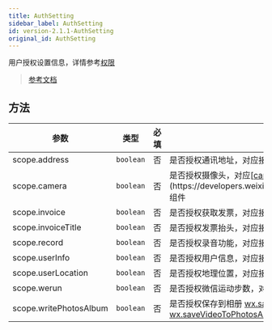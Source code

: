 ```yaml
---
title: AuthSetting
sidebar_label: AuthSetting
id: version-2.1.1-AuthSetting
original_id: AuthSetting
---
```


用户授权设置信息，详情参考[权限](https://developers.weixin.qq.com/miniprogram/dev/framework/open-ability/authorize.html)

> [参考文档](https://developers.weixin.qq.com/miniprogram/dev/framework/open-ability/authorize.html)

## 方法

<table>
  <thead>
    <tr>
      <th>参数</th>
      <th>类型</th>
      <th style="text-align:center">必填</th>
      <th>说明</th>
    </tr>
  </thead>
  <tbody>
    <tr>
      <td>scope.address</td>
      <td><code>boolean</code></td>
      <td style="text-align:center">否</td>
      <td>是否授权通讯地址，对应接口 <a href="https://developers.weixin.qq.com/miniprogram/dev/api/open-api/address/wx.chooseAddress.html">wx.chooseAddress</a></td>
    </tr>
    <tr>
      <td>scope.camera</td>
      <td><code>boolean</code></td>
      <td style="text-align:center">否</td>
      <td>是否授权摄像头，对应[<a href="https://developers.weixin.qq.com/miniprogram/dev/component/camera.html">camera</a>](https://developers.weixin.qq.com/miniprogram/dev/component/camera.html) 组件</td>
    </tr>
    <tr>
      <td>scope.invoice</td>
      <td><code>boolean</code></td>
      <td style="text-align:center">否</td>
      <td>是否授权获取发票，对应接口 <a href="https://developers.weixin.qq.com/miniprogram/dev/api/open-api/invoice/wx.chooseInvoice.html">wx.chooseInvoice</a></td>
    </tr>
    <tr>
      <td>scope.invoiceTitle</td>
      <td><code>boolean</code></td>
      <td style="text-align:center">否</td>
      <td>是否授权发票抬头，对应接口 <a href="https://developers.weixin.qq.com/miniprogram/dev/api/open-api/invoice/wx.chooseInvoiceTitle.html">wx.chooseInvoiceTitle</a></td>
    </tr>
    <tr>
      <td>scope.record</td>
      <td><code>boolean</code></td>
      <td style="text-align:center">否</td>
      <td>是否授权录音功能，对应接口 <a href="https://developers.weixin.qq.com/miniprogram/dev/api/media/recorder/wx.startRecord.html">wx.startRecord</a></td>
    </tr>
    <tr>
      <td>scope.userInfo</td>
      <td><code>boolean</code></td>
      <td style="text-align:center">否</td>
      <td>是否授权用户信息，对应接口 <a href="https://developers.weixin.qq.com/miniprogram/dev/api/open-api/user-info/wx.getUserInfo.html">wx.getUserInfo</a></td>
    </tr>
    <tr>
      <td>scope.userLocation</td>
      <td><code>boolean</code></td>
      <td style="text-align:center">否</td>
      <td>是否授权地理位置，对应接口 <a href="https://developers.weixin.qq.com/miniprogram/dev/api/location/wx.getLocation.html">wx.getLocation</a>, <a href="https://developers.weixin.qq.com/miniprogram/dev/api/location/wx.chooseLocation.html">wx.chooseLocation</a></td>
    </tr>
    <tr>
      <td>scope.werun</td>
      <td><code>boolean</code></td>
      <td style="text-align:center">否</td>
      <td>是否授权微信运动步数，对应接口 <a href="https://developers.weixin.qq.com/miniprogram/dev/api/open-api/werun/wx.getWeRunData.html">wx.getWeRunData</a></td>
    </tr>
    <tr>
      <td>scope.writePhotosAlbum</td>
      <td><code>boolean</code></td>
      <td style="text-align:center">否</td>
      <td>是否授权保存到相册 <a href="https://developers.weixin.qq.com/miniprogram/dev/api/media/image/wx.saveImageToPhotosAlbum.html">wx.saveImageToPhotosAlbum</a>, <a href="https://developers.weixin.qq.com/miniprogram/dev/api/media/video/wx.saveVideoToPhotosAlbum.html">wx.saveVideoToPhotosAlbum</a></td>
    </tr>
  </tbody>
</table>
